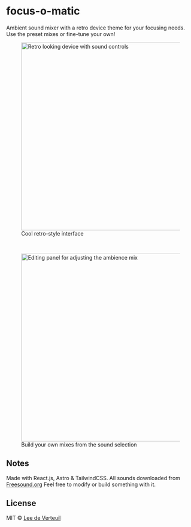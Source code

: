 # focus-o-matic

Ambient sound mixer with a retro device theme for your focusing needs. Use the preset mixes or fine-tune your own!

<figure>
  <img src="https://focus-o-matic.web.app/screenshots/recording-1.gif" alt="Retro looking device with sound controls" width="500"/>
  <figcaption>Cool retro-style interface</figcaption>
</figure>

<br/>

<figure>
  <img src="https://focus-o-matic.web.app/screenshots/screenshot-1.png" alt="Editing panel for adjusting the ambience mix" width="500"/>
  <figcaption>Build your own mixes from the sound selection</figcaption>
</figure>

## Notes

Made with React.js, Astro & TailwindCSS. All sounds downloaded from [Freesound.org](https://freesound.org)
Feel free to modify or build something with it.

## License

MIT &copy; [Lee de Verteuil](https://github.com/leedeverteuil)

